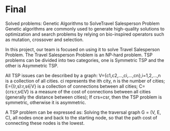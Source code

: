# Final
   Solved problems:
   Genetic Algorithms to SolveTravel Salesperson Problem Genetic algorithms are commonly used to generate high-quality solutions to optimization and search problems by relying on bio-inspired operators such as mutation, crossover and selection. 
   
   In this project, our team is focused on using it to solve Travel Salesperson Problem. The Travel Salesperson Problem is an NP-hard problem. TSP problems can be divided into two categories, one is Symmetric TSP and the other is Asymmetric TSP.
   
   All TSP issues can be described by a graph: V={c1,c2,...,ci,...,cn},i=1,2,...,n is a collection of all cities. ci represents the ith city, n is the number of cities; E={(r,s):r,s∈V} is a collection of connections between all cities; C={crs:r,s∈V} is a measure of the cost of connections between all cities (generally the distance between cities); If crs=csr, then the TSP problem is symmetric, otherwise it is asymmetric. 
   
   A TSP problem can be expressed as: Solving the traversal graph G = (V, E, C), all nodes once and back to the starting node, so that the path cost of connecting these nodes is the lowest.
